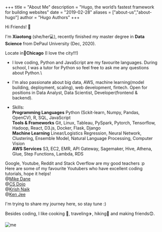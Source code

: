 +++
title = "About Me"
description = "Hugo, the world’s fastest framework for building websites"
date = "2019-02-28"
aliases = ["about-us","about-hugo"]
author = "Hugo Authors"
+++

Hi Friends! :wave:

I'm **Xiaotong** (she/her:computer:), recently finished my master degree in **Data Science** from DePaul University (Dec, 2020).

Locate in:round_pushpin:**Chicago** (I love the city!!!)

- I love coding, Python and JavaScript are my favourite languages. During school, I was a tutor for Python so feel free to ask me any questions about Python.\
- I'm also passionate about big data, AWS, machine learning(model building, deployment, scaling), web development, fintech. Open for positions in Data Analyst, Data Scientist, Developer(frontend & backend).

- Skills:\
  **Programming Languages** Python (Sckit-learn, Numpy, Pandas, OpenCV), R, SQL, JavaScript\
  **Tools & Frameworks** Git, Linux, Tableau, PySpark, Pytorch, Tensorflow, Hadoop, React, D3.js, Docker, Flask, Django\
  **Machine Learning** Linear/Logistics Regression, Neural Network, Clustering, Ensemble Model, Natural Language Processing, Computer Vision\
  **AWS Services** S3, EC2, EMR, API Gateway, Sagemaker, Hive, Athena, Glue, Step Functions, Lambda, RDS

Google, Youtube, Reddit and Stack Overflow are my good teachers :p\
Here are some of my favourite Youtubers who have excellent coding tutorials, hope it helps!\
@[Mike Dane](https://www.youtube.com/c/GiraffeAcademy)\
@[CS Dojo](https://www.youtube.com/c/CSDojo)\
@[Krish Naik](https://www.youtube.com/user/krishnaik06)\
@[Ken Jee](https://www.youtube.com/c/KenJee1)

I'm trying to share my journey here, so stay tune :)

Besides coding, I like cooking :rice:, traveling:airplane:, hiking:mountain_bicyclist: and making friends:blush:.

![me](/images/m2.png)
